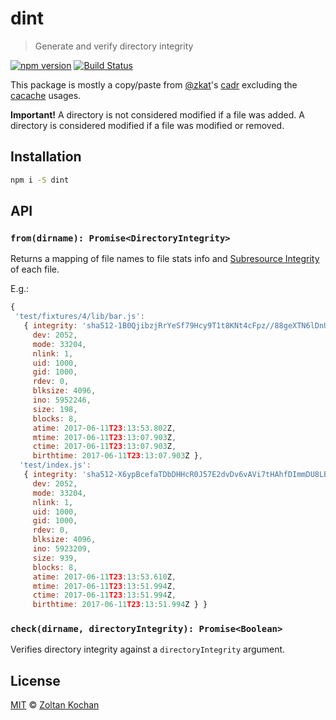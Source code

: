# dint

> Generate and verify directory integrity

<!--@shields('npm', 'travis')-->
[![npm version](https://img.shields.io/npm/v/dint.svg)](https://www.npmjs.com/package/dint) [![Build Status](https://img.shields.io/travis/zkochan/dint/master.svg)](https://travis-ci.org/zkochan/dint)
<!--/@-->

This package is mostly a copy/paste from [@zkat](https://github.com/zkat)'s [cadr](https://github.com/zkat/cadr) excluding the [cacache](https://github.com/zkat/cacache) usages.

**Important!** A directory is not considered modified if a file was added.
A directory is considered modified if a file was modified or removed.

## Installation

```sh
npm i -S dint
```

## API

### `from(dirname): Promise<DirectoryIntegrity>`

Returns a mapping of file names to file stats info and [Subresource Integrity](https://w3c.github.io/webappsec-subresource-integrity/) of each file.

E.g.:

```js
{
 'test/fixtures/4/lib/bar.js':
   { integrity: 'sha512-1B0QjibzjRrYeSf79Hcy9T1t8KNt4cFpz//88geXTN6lDnUzMo+4o/MJDESUs884XdZ5EX4RLdzsJA8qeEV3lg==',
     dev: 2052,
     mode: 33204,
     nlink: 1,
     uid: 1000,
     gid: 1000,
     rdev: 0,
     blksize: 4096,
     ino: 5952246,
     size: 198,
     blocks: 8,
     atime: 2017-06-11T23:13:53.802Z,
     mtime: 2017-06-11T23:13:07.903Z,
     ctime: 2017-06-11T23:13:07.903Z,
     birthtime: 2017-06-11T23:13:07.903Z },
  'test/index.js':
   { integrity: 'sha512-X6ypBcefaTDbDHHcR0J57E2dvDv6vAVi7tHAhfDImmDU8LBaYwdkdX+hVlqFdWNevJjRqsgZbXb/c+Ewq5t3tQ==',
     dev: 2052,
     mode: 33204,
     nlink: 1,
     uid: 1000,
     gid: 1000,
     rdev: 0,
     blksize: 4096,
     ino: 5923209,
     size: 939,
     blocks: 8,
     atime: 2017-06-11T23:13:53.610Z,
     mtime: 2017-06-11T23:13:51.994Z,
     ctime: 2017-06-11T23:13:51.994Z,
     birthtime: 2017-06-11T23:13:51.994Z } }
```

### `check(dirname, directoryIntegrity): Promise<Boolean>`

Verifies directory integrity against a `directoryIntegrity` argument.

## License

[MIT](./LICENSE) © [Zoltan Kochan](http://kochan.io)
